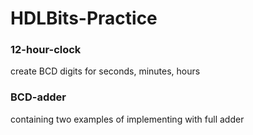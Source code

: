# HDLBits-Practice

### 12-hour-clock 
create BCD digits for seconds, minutes, hours

### BCD-adder
containing two examples of implementing with full adder
